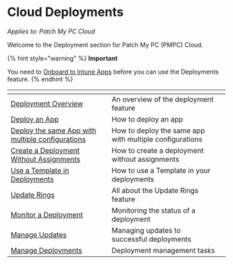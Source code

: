 # Cloud Deployments

_Applies to: Patch My PC Cloud_

Welcome to the Deployment section for Patch My PC (PMPC) Cloud.

{% hint style="warning" %}
**Important**

You need to [Onboard to Intune Apps](../intune-apps/onboard-to-intune-apps/) before you can use the Deployments feature.
{% endhint %}

<table data-view="cards"><thead><tr><th></th><th></th><th></th></tr></thead><tbody><tr><td><a href="overview-of-cloud-deployments.md">Deployment Overview</a></td><td>An overview of the deployment feature</td><td></td></tr><tr><td><a href="deploying-an-app-using-cloud/">Deploy an App</a></td><td>How to deploy an app</td><td></td></tr><tr><td><a href="deploy-the-same-app-with-cloud-using-multiple-configurations.md">Deploy the same App with multiple configurations</a></td><td>How to deploy the same app with multiple configurations</td><td></td></tr><tr><td><a href="create-a-cloud-deployment-without-assignments.md">Create a Deployment Without Assignments</a></td><td>How to create a deployment without assignments</td><td></td></tr><tr><td><a href="use-a-template-in-cloud-deployments.md">Use a Template in Deployments</a></td><td>How to use a Template in your deployments</td><td></td></tr><tr><td><a href="cloud-update-rings/">Update Rings</a></td><td>All about the Update Rings feature</td><td></td></tr><tr><td><a href="monitor-a-cloud-deployment.md">Monitor a Deployment</a></td><td>Monitoring  the status of a deployment</td><td></td></tr><tr><td><a href="manage-updates-in-cloud/">Manage Updates</a></td><td>Managing updates to successful deployments</td><td></td></tr><tr><td><a href="manage-cloud-deployments/">Manage Deployments</a></td><td>Deployment management tasks</td><td></td></tr></tbody></table>

